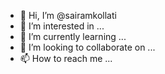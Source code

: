- 👋 Hi, I’m @sairamkollati
- 👀 I’m interested in ...
- 🌱 I’m currently learning ...
- 💞️ I’m looking to collaborate on ...
- 📫 How to reach me ...

<!---
sairamkollati/sairamkollati is a ✨ special ✨ repository because its `README.md` (this file) appears on your GitHub profile.
You can click the Preview link to take a look at your changes.
--->
